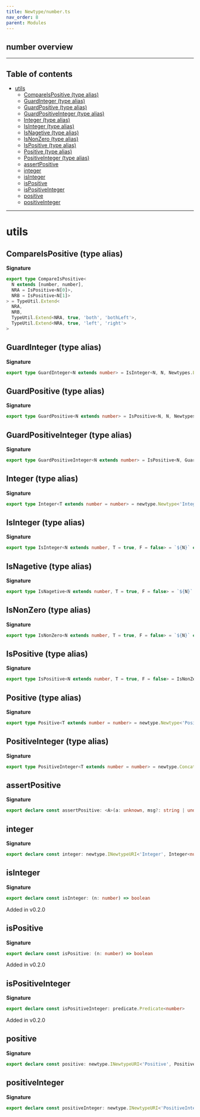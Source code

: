 ```yaml
---
title: Newtype/number.ts
nav_order: 8
parent: Modules
---
```


## number overview

---

<h2 class="text-delta">Table of contents</h2>

- [utils](#utils)
  - [CompareIsPositive (type alias)](#compareispositive-type-alias)
  - [GuardInteger (type alias)](#guardinteger-type-alias)
  - [GuardPositive (type alias)](#guardpositive-type-alias)
  - [GuardPositiveInteger (type alias)](#guardpositiveinteger-type-alias)
  - [Integer (type alias)](#integer-type-alias)
  - [IsInteger (type alias)](#isinteger-type-alias)
  - [IsNagetive (type alias)](#isnagetive-type-alias)
  - [IsNonZero (type alias)](#isnonzero-type-alias)
  - [IsPositive (type alias)](#ispositive-type-alias)
  - [Positive (type alias)](#positive-type-alias)
  - [PositiveInteger (type alias)](#positiveinteger-type-alias)
  - [assertPositive](#assertpositive)
  - [integer](#integer)
  - [isInteger](#isinteger)
  - [isPositive](#ispositive)
  - [isPositiveInteger](#ispositiveinteger)
  - [positive](#positive)
  - [positiveInteger](#positiveinteger)

---

# utils

## CompareIsPositive (type alias)

**Signature**

```ts
export type CompareIsPositive<
  N extends [number, number],
  NRA = IsPositive<N[0]>,
  NRB = IsPositive<N[1]>
> = TypeUtil.Extend<
  NRA,
  NRB,
  TypeUtil.Extend<NRA, true, 'both', 'bothLeft'>,
  TypeUtil.Extend<NRA, true, 'left', 'right'>
>
```

## GuardInteger (type alias)

**Signature**

```ts
export type GuardInteger<N extends number> = IsInteger<N, N, Newtypes.Left<Integer<N>>>
```

## GuardPositive (type alias)

**Signature**

```ts
export type GuardPositive<N extends number> = IsPositive<N, N, Newtypes.Left<Positive<N>>>
```

## GuardPositiveInteger (type alias)

**Signature**

```ts
export type GuardPositiveInteger<N extends number> = IsPositive<N, GuardInteger<N>, Newtypes.Left<PositiveInteger<N>>>
```

## Integer (type alias)

**Signature**

```ts
export type Integer<T extends number = number> = newtype.Newtype<'Integer', T>
```

## IsInteger (type alias)

**Signature**

```ts
export type IsInteger<N extends number, T = true, F = false> = `${N}` extends `${number}.${number}` ? F : T
```

## IsNagetive (type alias)

**Signature**

```ts
export type IsNagetive<N extends number, T = true, F = false> = `${N}` extends `-${number}` ? T : F
```

## IsNonZero (type alias)

**Signature**

```ts
export type IsNonZero<N extends number, T = true, F = false> = `${N}` extends '0' ? F : T
```

## IsPositive (type alias)

**Signature**

```ts
export type IsPositive<N extends number, T = true, F = false> = IsNonZero<N, IsNagetive<N, F, T>, F>
```

## Positive (type alias)

**Signature**

```ts
export type Positive<T extends number = number> = newtype.Newtype<'Positive', T>
```

## PositiveInteger (type alias)

**Signature**

```ts
export type PositiveInteger<T extends number = number> = newtype.Concat<Integer<T>, Positive<T>>
```

## assertPositive

**Signature**

```ts
export declare const assertPositive: <A>(a: unknown, msg?: string | undefined) => asserts a is A
```

## integer

**Signature**

```ts
export declare const integer: newtype.INewtypeURI<'Integer', Integer<number>, number>
```

## isInteger

**Signature**

```ts
export declare const isInteger: (n: number) => boolean
```

Added in v0.2.0

## isPositive

**Signature**

```ts
export declare const isPositive: (n: number) => boolean
```

Added in v0.2.0

## isPositiveInteger

**Signature**

```ts
export declare const isPositiveInteger: predicate.Predicate<number>
```

Added in v0.2.0

## positive

**Signature**

```ts
export declare const positive: newtype.INewtypeURI<'Positive', Positive<number>, number>
```

## positiveInteger

**Signature**

```ts
export declare const positiveInteger: newtype.INewtypeURI<'PositiveInteger', PositiveInteger<number>, number>
```
